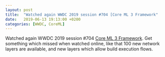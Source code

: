 ```yaml
---
layout: post
title:  "Watched again WWDC 2019 session #704 [Core ML 3 Framework"
date:   2019-06-13 19:13:00 +0200
categories: [WWDC, CoreML]
---
```

Watched again WWDC 2019 session #704 [Core ML 3 Framework](https://developer.apple.com/videos/play/wwdc2019/704/). Get something which missed when watched online, like that 100 new network layers are available, and new layers which allow build execution flows.
